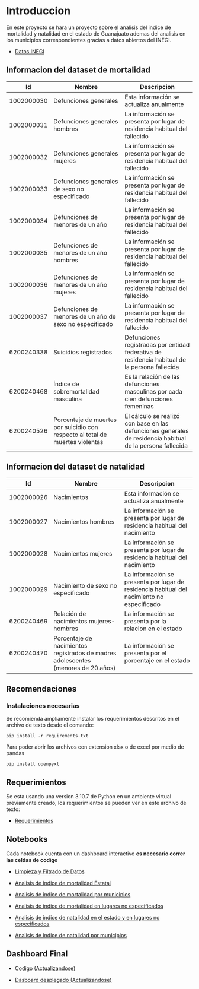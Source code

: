 # Introduccion

En este proyecto se hara un proyecto sobre el analisis del indice de mortalidad y natalidad en el estado de Guanajuato ademas del analisis en los municipios correspondientes gracias a datos abiertos del INEGI.

* [Datos INEGI](https://www.inegi.org.mx/app/descarga/)

## Informacion del dataset de mortalidad

| Id        | Nombre   | Descripcion |
|--------------|-----------|------------|
|1002000030| Defunciones generales| Esta información se actualiza anualmente       |
|1002000031|Defunciones generales hombres|La información se presenta por lugar de residencia habitual del fallecido|
|1002000032|Defunciones generales mujeres|La información se presenta por lugar de residencia habitual del fallecido|
|1002000033|Defunciones generales de sexo no especificado|La información se presenta por lugar de residencia habitual del fallecido|
|1002000034|Defunciones de menores de un año|La información se presenta por lugar de residencia habitual del fallecido|
|1002000035|Defunciones de menores de un año hombres|La información se presenta por lugar de residencia habitual del fallecido|
|1002000036|Defunciones de menores de un año mujeres|La información se presenta por lugar de residencia habitual del fallecido|
|1002000037|Defunciones de menores de un año de sexo no especificado|La información se presenta por lugar de residencia habitual del fallecido|
|6200240338|Suicidios registrados|Defunciones registradas por entidad federativa de residencia habitual de la persona fallecida|
|6200240468|Índice de sobremortalidad masculina|Es la relación de las defunciones masculinas por cada cien defunciones femeninas|
|6200240526|Porcentaje de muertes por suicidio con respecto al total de muertes violentas|El cálculo se realizó con base en las defunciones generales de residencia habitual de la persona fallecida|

## Informacion del dataset de natalidad

| Id        | Nombre   | Descripcion |
|--------------|-----------|------------|
|1002000026| Nacimientos| Esta información se actualiza anualmente   |
|1002000027|Nacimientos hombres|La información se presenta por lugar de residencia habitual del nacimiento|
|1002000028|Nacimientos mujeres|La información se presenta por lugar de residencia habitual del nacimiento|
|1002000029|Nacimiento de sexo no especificado|La información se presenta por lugar de residencia habitual del nacimiento no especificado|
|6200240469|Relación de nacimientos mujeres-hombres|La información se presenta por la relacion en el estado|
|6200240470|Porcentaje de nacimientos registrados de madres adolescentes (menores de 20 años)|La información se presenta por el porcentaje en el estado|

## Recomendaciones

### Instalaciones necesarias

Se recomienda ampliamente instalar los requerimientos descritos en el archivo de texto desde el comando:

`pip install -r requirements.txt`

Para poder abrir los archivos con extension xlsx o de excel por medio de pandas

`pip install openpyxl`

## Requerimientos

Se esta usando una version 3.10.7 de Python en un ambiente virtual previamente creado, los requerimientos se pueden ver en este archivo de texto:

* [Requerimientos](./requeriments.txt)

## Notebooks

Cada notebook cuenta con un dashboard interactivo **es necesario correr las celdas de codigo**

* [Limpieza y Filtrado de Datos](./notebooks/limpieza_filtrado.ipynb)

* [Analisis de indice de mortalidad Estatal](./notebooks/mortalidad_estado.ipynb)

* [Analisis de indice de mortalidad por municipios](./notebooks/mortalidad_municipios.ipynb)

* [Analisis de indice de mortalidad en lugares no especificados](./notebooks/mortalidad_no_especificado.ipynb)

* [Analisis de indice de natalidad en el estado y en lugares no especificados](./notebooks/natalidad_estado_especificado.ipynb)

* [Analisis de indice de natalidad por municipios](./notebooks/natalidad_municipios.ipynb)


## Dashboard Final

* [Codigo (Actualizandose)](./app.py)

* [Dasboard desplegado (Actualizandose)](https://mortalidad-natalidad-gto.onrender.com/)


